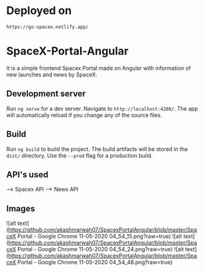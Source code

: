 
# Deployed on
`https://go-spacex.netlify.app/`

# SpaceX-Portal-Angular

It is a simple frontend Spacex Portal made on Angular with information of new launches and news by SpaceX.

## Development server

Run `ng serve` for a dev server. Navigate to `http://localhost:4200/`. The app will automatically reload if you change any of the source files.

## Build

Run `ng build` to build the project. The build artifacts will be stored in the `dist/` directory. Use the `--prod` flag for a production build.

## API's used

--> Spacex API
--> News API
## Images
![alt text](https://github.com/akashmarwah07/SpacexPortalAngular/blob/master/SpaceX Portal - Google Chrome 11-05-2020 04_54_15.png?raw=true)
![alt text](https://github.com/akashmarwah07/SpacexPortalAngular/blob/master/SpaceX Portal - Google Chrome 11-05-2020 04_54_24.png?raw=true)
![alt text](https://github.com/akashmarwah07/SpacexPortalAngular/blob/master/SpaceX Portal - Google Chrome 11-05-2020 04_54_48.png?raw=true)


